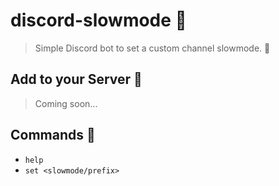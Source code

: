 # discord-slowmode 🐢
> Simple Discord bot to set a custom channel slowmode. 🍙

## Add to your Server 🐥
> Coming soon... 

## Commands 🐡
- `help`
- `set <slowmode/prefix>`
